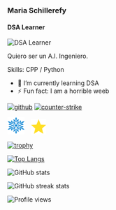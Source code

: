 ### Maria Schillerefy
#### DSA Learner
![DSA Learner](https://scontent.fdac41-1.fna.fbcdn.net/v/t1.15752-9/258735056_408173754123974_4371432332935641227_n.jpg?_nc_cat=103&ccb=1-7&_nc_sid=ae9488&_nc_eui2=AeHvM9tkllXKx0fh3_-I4sUXsr_3x_Mq97myv_fH8yr3uZmjW46JP9IGK1ugzAHAbpBZOVHrcj064hON5oTn-o0_&_nc_ohc=ofx-D4VC7ZEAX_QfMWE&_nc_ht=scontent.fdac41-1.fna&oh=03_AdTynftPw2A-MoTrbG1AZA9Ww_-o3NQZBxYb0s80B_gVEA&oe=64690F92)

Quiero ser un A.I. Ingeniero.

Skills: CPP / Python

- 🌱 I’m currently learning DSA 
- ⚡ Fun fact: I am a horrible weeb 


[<img src='https://cdn.jsdelivr.net/npm/simple-icons@3.0.1/icons/github.svg' alt='github' height='40'>](https://github.com/speedy1601)  [<img src='https://cdn.jsdelivr.net/npm/simple-icons@3.0.1/icons/counter-strike.svg' alt='counter-strike' height='40'>](https://w0.peakpx.com/wallpaper/406/171/HD-wallpaper-black-amoled-cs-go-csgo-dark-logo-minimal-thumbnail.jpg)  

<a href='https://archiveprogram.github.com/'><img src='https://raw.githubusercontent.com/acervenky/animated-github-badges/master/assets/acbadge.gif' width='40' height='40'></a> <a href='https://stars.github.com/'><img src='https://raw.githubusercontent.com/acervenky/animated-github-badges/master/assets/starbadge.gif' width='35' height='35'></a> 

[![trophy](https://github-profile-trophy.vercel.app/?username=speedy1601)](https://github.com/ryo-ma/github-profile-trophy)

[![Top Langs](https://github-readme-stats.vercel.app/api/top-langs/?username=speedy1601)](https://github.com/anuraghazra/github-readme-stats)

![GitHub stats](https://github-readme-stats.vercel.app/api?username=speedy1601&show_icons=true)  

![GitHub streak stats](https://streak-stats.demolab.com/?user=speedy1601)  

![Profile views](https://gpvc.arturio.dev/speedy1601)  
